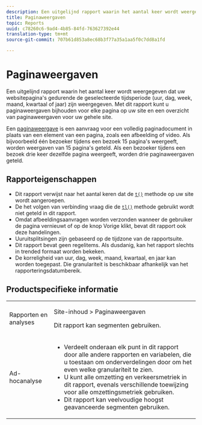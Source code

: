 ```yaml
---
description: Een uitgelijnd rapport waarin het aantal keer wordt weergegeven dat uw websitepagina's gedurende de geselecteerde tijdsperiode (uur, dag, week, maand, kwartaal of jaar) zijn weergegeven. Met dit rapport kunt u paginaweergaven bijhouden voor elke pagina op uw site en een overzicht van paginaweergaven voor uw gehele site.
title: Paginaweergaven
topic: Reports
uuid: c78260c6-9ad4-4b85-84fd-763627392e44
translation-type: tm+mt
source-git-commit: 707b61d853a8ec68b3f77a35a1aa5f0c7dd8a1fd

---
```



# Paginaweergaven

Een uitgelijnd rapport waarin het aantal keer wordt weergegeven dat uw websitepagina&#39;s gedurende de geselecteerde tijdsperiode (uur, dag, week, maand, kwartaal of jaar) zijn weergegeven. Met dit rapport kunt u paginaweergaven bijhouden voor elke pagina op uw site en een overzicht van paginaweergaven voor uw gehele site.

Een [paginaweergave](/help/components/c-variables/c-metrics/metrics-page-view.md) is een aanvraag voor een volledig paginadocument in plaats van een element van een pagina, zoals een afbeelding of video. Als bijvoorbeeld één bezoeker tijdens een bezoek 15 pagina&#39;s weergeeft, worden weergaven van 15 pagina&#39;s geteld. Als een bezoeker tijdens een bezoek drie keer dezelfde pagina weergeeft, worden drie paginaweergaven geteld.

## Rapporteigenschappen

* Dit rapport verwijst naar het aantal keren dat de [`t()`](/help/implement/vars/functions/t-method.md) methode op uw site wordt aangeroepen.
* De het volgen van verbinding vraag die de [`tl()`](/help/implement/vars/functions/tl-method.md) methode gebruikt wordt niet geteld in dit rapport.
* Omdat afbeeldingsaanvragen worden verzonden wanneer de gebruiker de pagina vernieuwt of op de knop Vorige klikt, bevat dit rapport ook deze handelingen.
* Uuruitsplitsingen zijn gebaseerd op de tijdzone van de rapportsuite.
* Dit rapport bevat geen regelitems. Als dusdanig, kan het rapport slechts in trended formaat worden bekeken.
* De korreligheid van uur, dag, week, maand, kwartaal, en jaar kan worden toegepast. Die granulariteit is beschikbaar afhankelijk van het rapporteringsdatumbereik.

## Productspecifieke informatie

<table id="table_61F964F47D1D43508B271999F495F7F9"> 
 <tbody> 
  <tr> 
   <td colname="col1"> <p> Rapporten en analyses </p> </td> 
   <td colname="col2"> <p> <span class="uicontrol"> Site-inhoud</span> &gt; Paginaweergaven <span class="uicontrol"></span> </p> <p>Dit rapport kan segmenten gebruiken. </p> </td> 
  </tr> 
  <tr> 
   <td colname="col1"> <p> Ad-hocanalyse </p> </td> 
   <td colname="col2"> 
    <ul id="ul_DB66B8F9F6BF473A83EC7668F59776D0"> 
     <li id="li_D1CB486058F040859560D5BFDF3972EE"> Verdeelt onderaan elk punt in dit rapport door alle andere rapporten en variabelen, die u toestaan om onderverdelingen door om het even welke granulariteit te zien. </li> 
     <li id="li_BAADA9ADDD6F47B08D129FD30CD8EF2E">U kunt alle omzetting en verkeersmetriek in dit rapport, evenals verschillende toewijzing voor alle omzettingsmetriek gebruiken. </li> 
     <li id="li_3696CA6E0BD54305B3609CCC80F851BA">Dit rapport kan veelvoudige hoogst geavanceerde segmenten gebruiken. </li> 
    </ul> </td> 
  </tr> 
 </tbody> 
</table>

